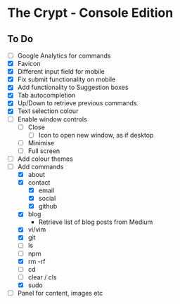 # The Crypt - Console Edition

## To Do

- [ ] Google Analytics for commands
- [x] Favicon
- [x] Different input field for mobile
- [x] Fix submit functionality on mobile
- [x] Add functionality to Suggestion boxes
- [x] Tab autocompletion
- [x] Up/Down to retrieve previous commands
- [x] Text selection colour
- [ ] Enable window controls
  - [ ] Close
    - [ ] Icon to open new window, as if desktop
  - [ ] Minimise
  - [ ] Full screen
- [ ] Add colour themes
- [ ] Add commands
  - [x] about
  - [x] contact
    - [x] email
    - [x] social
    - [x] github
  - [x] blog
    * Retrieve list of blog posts from Medium
  - [x] vi/vim
  - [x] git
  - [ ] ls
  - [ ] npm
  - [x] rm -rf
  - [ ] cd
  - [ ] clear / cls
  - [x] sudo
- [ ] Panel for content, images etc
